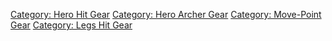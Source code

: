 [Category: Hero Hit Gear](Category:_Hero_Hit_Gear "wikilink") [Category:
Hero Archer Gear](Category:_Hero_Archer_Gear "wikilink") [Category:
Move-Point Gear](Category:_Move-Point_Gear "wikilink") [Category: Legs
Hit Gear](Category:_Legs_Hit_Gear "wikilink")
